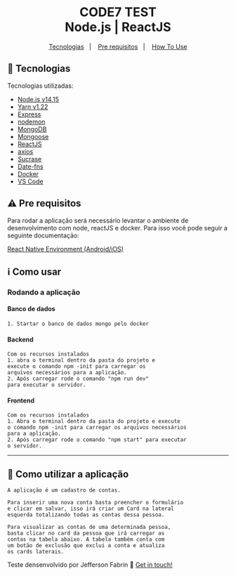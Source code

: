 <h1 align="center">
    CODE7 TEST <br />
    Node.js | ReactJS
</h1>

<p align="center">
  <a href="#rocket-technologies">Tecnologias</a>&nbsp;&nbsp;&nbsp;|&nbsp;&nbsp;&nbsp;
  <a href="#warning-prerequisites">Pre requisitos</a>&nbsp;&nbsp;&nbsp;|&nbsp;&nbsp;&nbsp;
  <a href="#information_source-how-to-use">How To Use</a>
</p>

## :rocket: Tecnologias
Tecnologias utilizadas:

-  [Node.js v14.15][nodejs]
-  [Yarn v1.22][yarn]
-  [Express](https://expressjs.com/)
-  [nodemon](https://github.com/remy/nodemon)
-  [MongoDB](https://mongodb.com)
-  [Mongoose](https://mongoosejs.com/)
-  [ReactJS](https://reactjs.org/)
-  [axios](https://github.com/axios/axios)
-  [Sucrase](https://www.npmjs.com/package/sucrase)
-  [Date-fns](https://date-fns.org/docs/Getting-Started#installation)
-  [Docker](https://www.docker.com/get-started)
-  [VS Code][vc]

## :warning: Pre requisitos

Para rodar a aplicação será necessário levantar o ambiente de desenvolvimento com node, reactJS e docker. Para isso você pode seguir a seguinte documentação:

[React Native Environment (Android/iOS)](https://react-native.rocketseat.dev/)
  
## :information_source: Como usar

<h3>Rodando a aplicação</h3>

<h4>Banco de dados</h4>

	1. Startar o banco de dados mongo pelo docker

<h4>Backend</h4>

	Com os recursos instalados
	1. abra o terminal dentro da pasta do projeto e 
	execute o comando npm -init para carregar os 
	arquivos necessários para a aplicação. 
	2. Após carregar rode o comando "npm run dev" 
	para executar o servidor.

<h4>Frontend</h4>

	Com os recursos instalados
	1. Abra o terminal dentro da pasta do projeto e execute 
	o comando npm -init para carregar os arquivos necessários 
	para a aplicação. 
	2. Após carregar rode o comando "npm start" para executar 
	o servidor.
---

## :memo: Como utilizar a aplicação 
	
	A aplicação é um cadastro de contas.
	
	Para inserir uma nova conta basta preencher o formulário
	e clicar em salvar, isso irá criar um Card na lateral 
	esquerda totalizando todas as contas dessa pessoa.
	
	Para visualizar as contas de uma determinada pessoa, 
	basta clicar no card da pessoa que irá carregar as 
	contas na tabela abaixo. A tabela também conta com 
	um botão de exclusão que exclui a conta e atualiza 
	os cards laterais.


Teste densenvolvido por Jefferson Fabrin :wave: [Get in touch!](https://www.linkedin.com/in/jeffersonfabrin/)

[nodejs]: https://nodejs.org/
[yarn]: https://yarnpkg.com/
[vc]: https://code.visualstudio.com/
[vceditconfig]: https://marketplace.visualstudio.com/items?itemName=EditorConfig.EditorConfig
[vceslint]: https://marketplace.visualstudio.com/items?itemName=dbaeumer.vscode-eslint
